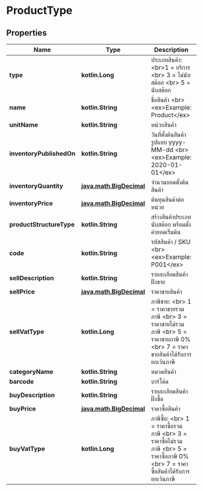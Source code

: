 
# ProductType

## Properties
Name | Type | Description | Notes
------------ | ------------- | ------------- | -------------
**type** | **kotlin.Long** | ประเภทสินค้า: &lt;br&gt;1 &#x3D; บริการ &lt;br&gt; 3 &#x3D; ไม่นับสต๊อก &lt;br&gt; 5 &#x3D; นับสต๊อก | 
**name** | **kotlin.String** | ชื่อสินค้า &lt;br&gt; &lt;ex&gt;Example: Product&lt;/ex&gt; | 
**unitName** | **kotlin.String** | หน่วยสินค้า | 
**inventoryPublishedOn** | **kotlin.String** | วันที่ตั้งต้นสินค้า รูปแบบ yyyy-MM-dd &lt;br&gt; &lt;ex&gt;Example: 2020-01-01&lt;/ex&gt; | 
**inventoryQuantity** | [**java.math.BigDecimal**](java.math.BigDecimal.md) | จำนวนยอดตั้งต้นสินค้า | 
**inventoryPrice** | [**java.math.BigDecimal**](java.math.BigDecimal.md) | ต้นทุนสินค้าต่อหน่วย | 
**productStructureType** | **kotlin.String** | สร้างสินค้าประเภท นับสต๊อก พร้อมตั้งค่ายอดเริ่มต้น |  [optional]
**code** | **kotlin.String** | รหัสสินค้า / SKU &lt;br&gt; &lt;ex&gt;Example: P001&lt;/ex&gt; |  [optional]
**sellDescription** | **kotlin.String** | รายละเอียดสินค้า ฝั่งขาย |  [optional]
**sellPrice** | [**java.math.BigDecimal**](java.math.BigDecimal.md) | ราคาขายสินค้า |  [optional]
**sellVatType** | **kotlin.Long** | ภาษีขาย: &lt;br&gt; 1 &#x3D; ราคาขายรวมภาษี &lt;br&gt; 3 &#x3D; ราคาขายไม่รวมภาษี &lt;br&gt; 5 &#x3D; ราคาขายภาษี 0% &lt;br&gt; 7 &#x3D; ราคาขายสินค้าได้รับการยกเว้นภาษี |  [optional]
**categoryName** | **kotlin.String** | หมวดสินค้า |  [optional]
**barcode** | **kotlin.String** | บาร์โค้ด |  [optional]
**buyDescription** | **kotlin.String** | รายละเอียดสินค้า ฝั่งซื้อ |  [optional]
**buyPrice** | [**java.math.BigDecimal**](java.math.BigDecimal.md) | ราคาซื้อสินค้า |  [optional]
**buyVatType** | **kotlin.Long** | ภาษีซื้อ: &lt;br&gt; 1 &#x3D; ราคาซื้อรวมภาษี &lt;br&gt; 3 &#x3D; ราคาซื้อไม่รวมภาษี &lt;br&gt; 5 &#x3D; ราคาซื้อภาษี 0% &lt;br&gt; 7 &#x3D; ราคาซื้อสินค้าได้รับการยกเว้นภาษี |  [optional]



